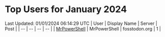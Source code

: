 # Top Users for January 2024
Last Updated: 01/01/2024 06:14:29 UTC
| User | Display Name | Server | Post |
| -- | -- | -- | -- |
| [MrPowerShell](https://fosstodon.org/@MrPowerShell) | MrPowerShell | fosstodon.org | 1 |
